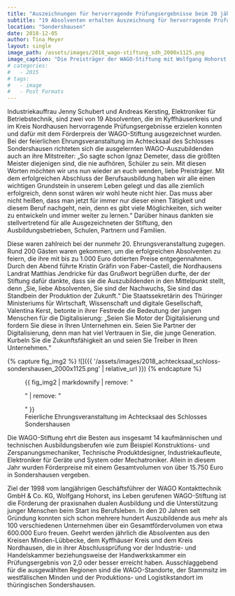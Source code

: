 ```yaml
---
title: "Auszeichnungen für hervorragende Prüfungsergebnisse beim 20 jährigen Jubiläum"
subtitle: "19 Absolventen erhalten Auszeichnung für hervorragende Prüfungsergebnisse"
location: "Sondershausen"
date: 2018-12-05
author: Tina Meyer
layout: single
image_path: /assets/images/2018_wago-stiftung_sdh_2000x1125.png
image_caption: "Die Preisträger der WAGO-Stiftung mit Wolfgang Hohorst (hinten rechts)."
# categories:
#   - 2015
# tags:
#   - image
#   - Post Formats
---
```


Industriekauffrau Jenny Schubert und Andreas Kersting, Elektroniker für Betriebstechnik, sind zwei von 19 Absolventen, die im Kyffhäuserkreis und im Kreis Nordhausen hervorragende Prüfungsergebnisse erzielen konnten und dafür mit dem Förderpreis der WAGO-Stiftung ausgezeichnet wurden. Bei der feierlichen Ehrungsveranstaltung im Achtecksaal des Schlosses Sondershausen richteten sich die ausgelernten WAGO-Auszubildenden auch an ihre Mitstreiter: „So sagte schon Ignaz Demeter, dass die größten Meister diejenigen sind, die nie aufhören, Schüler zu sein. Mit diesen Worten möchten wir uns nun wieder an euch wenden, liebe Preisträger. Mit dem erfolgreichen Abschluss der Berufsausbildung haben wir alle einen wichtigen Grundstein in unserem Leben gelegt und das alle ziemlich erfolgreich, denn sonst wären wir wohl heute nicht hier. Das muss aber nicht heißen, dass man jetzt für immer nur dieser einen Tätigkeit und diesem Beruf nachgeht, nein, denn es gibt viele Möglichkeiten, sich weiter zu entwickeln und immer weiter zu lernen.“ Darüber hinaus dankten sie stellvertretend für alle Ausgezeichneten der Stiftung, den Ausbildungsbetrieben, Schulen, Partnern und Familien.

 

Diese waren zahlreich bei der nunmehr 20. Ehrungsveranstaltung zugegen. Rund 200 Gästen waren gekommen, um die erfolgreichen Absolventen zu feiern, die ihre mit bis zu 1.000 Euro dotierten Preise entgegennahmen. Durch den Abend führte Kristin Gräfin von Faber-Castell, die Nordhausens Landrat Matthias Jendricke für das Grußwort begrüßen durfte, der der Stiftung dafür dankte, dass sie die Auszubildenden in den Mittelpunkt stellt, denn „Sie, liebe Absolventen, Sie sind der Nachwuchs, Sie sind das Standbein der Produktion der Zukunft.“ Die Staatssekretärin des Thüringer Ministeriums für Wirtschaft, Wissenschaft und digitale Gesellschaft, Valentina Kerst, betonte in ihrer Festrede die Bedeutung der jungen Menschen für die Digitalisierung: „Seien Sie Motor der Digitalisierung und fordern Sie diese in Ihren Unternehmen ein. Seien Sie Partner der Digitalisierung, denn man hat viel Vertrauen in Sie, die junge Generation. Kurbeln Sie die Zukunftsfähigkeit an und seien Sie Treiber in Ihren Unternehmen.“

{% capture fig_img2 %}
![]({{ '/assets/images/2018_achtecksaal_schloss-sondershausen_2000x1125.png' | relative_url }})
{% endcapture %}

<figure>
  {{ fig_img2 | markdownify | remove: "<p>" | remove: "</p>" }}
  <figcaption>Feierliche Ehrungsveranstaltung im Achtecksaal des Schlosses Sondershausen</figcaption>
</figure>

Die WAGO-Stiftung ehrt die Besten aus insgesamt 14 kaufmännischen und technischen Ausbildungsberufen wie zum Beispiel Konstruktions- und Zerspanungsmechaniker, Technische Produktdesigner, Industriekaufleute, Elektroniker für Geräte und System oder Mechatroniker. Allein in diesem Jahr wurden Förderpreise mit einem Gesamtvolumen von über 15.750 Euro in Sondershausen vergeben.

Ziel der 1998 vom langjährigen Geschäftsführer der WAGO Kontakttechnik GmbH & Co. KG, Wolfgang Hohorst, ins Leben gerufenen WAGO-Stiftung ist die Förderung der praxisnahen dualen Ausbildung und die Unterstützung junger Menschen beim Start ins Berufsleben. In den 20 Jahren seit Gründung konnten sich schon mehrere hundert Auszubildende aus mehr als 100 verschiedenen Unternehmen über ein Gesamtfördervolumen von etwa 600.000 Euro freuen. Geehrt werden jährlich die Absolventen aus den Kreisen Minden-Lübbecke, dem Kyffhäuser Kreis und dem Kreis Nordhausen, die in ihrer Abschlussprüfung vor der Industrie- und Handelskammer beziehungsweise der Handwerkskammer ein Prüfungsergebnis von 2,0 oder besser erreicht haben. Ausschlaggebend für die ausgewählten Regionen sind die WAGO-Standorte, der Stammsitz im westfälischen Minden und der Produktions- und Logistikstandort im thüringischen Sondershausen.
